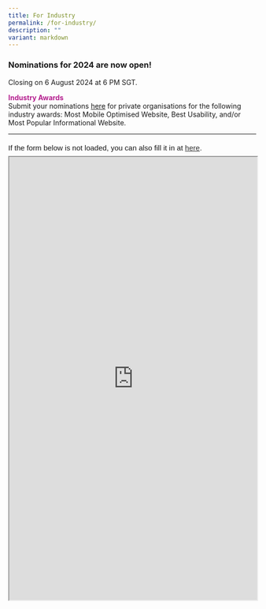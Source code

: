 ```yaml
---
title: For Industry
permalink: /for-industry/
description: ""
variant: markdown
---
```

<style type="text/css">
.content h4 {
    color: #B41E8E;
    font-weight: 700;
}
</style>
<h3>Nominations for 2024 are now open!</h3>
Closing on 6 August 2024 at 6 PM SGT.
<p><strong style="color:#B41E8E;">Industry Awards</strong><br>
Submit your nominations <a target="_blank" aria-label="Submit Industry Nominations" href="https://go.gov.sg/dsa2024-industry">here</a> for private organisations for the following industry awards: Most Mobile Optimised Website, Best Usability, and/or Most Popular Informational Website.</p>
<hr>
<div style="font-family: Sans-Serif; font-size: 15px; color: #000; opacity: 0.9; padding-top: 5px; padding-bottom: 8px;"> If the form below is not loaded, you can also fill it in at <a href="https://form.gov.sg/6638aadfacbc9aa61ff6ca83">here</a>. </div>  <iframe style="width: 100%; height: 900px" src="https://form.gov.sg/6638aadfacbc9aa61ff6ca83" id="iframe"></iframe>